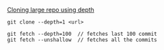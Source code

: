 [Cloning large repo using depth ](http://www.sanyamkhurana.com/blog/how-to-clone-a-large-repository-using-git.html)

```
git clone --depth=1 <url>

git fetch --depth=100  // fetches last 100 commit
git fetch --unshallow  // fetches all the commits

``` 